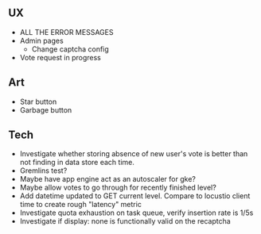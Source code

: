## UX
- ALL THE ERROR MESSAGES
- Admin pages
  - Change captcha config
- Vote request in progress

## Art
- Star button
- Garbage button

## Tech
- Investigate whether storing absence of new user's vote is better than not finding in data store each time.
- Gremlins test?
- Maybe have app engine act as an autoscaler for gke?
- Maybe allow votes to go through for recently finished level?
- Add datetime updated to GET current level. Compare to locustio client time to create rough "latency" metric
- Investigate quota exhaustion on task queue, verify insertion rate is 1/5s
- Investigate if display: none is functionally valid on the recaptcha
